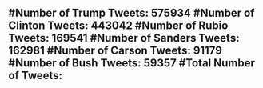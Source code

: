 #Number of Trump Tweets: 575934
#Number of Clinton Tweets: 443042
#Number of Rubio Tweets: 169541
#Number of Sanders Tweets: 162981
#Number of Carson Tweets: 91179
#Number of Bush Tweets: 59357
#Total Number of Tweets:  
---
